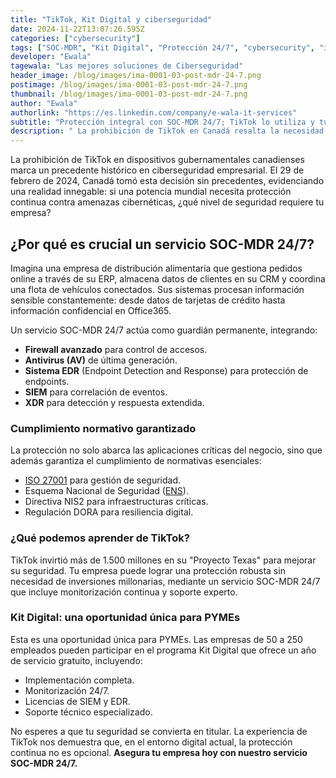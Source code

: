 ```yaml
---
title: "TikTok, Kit Digital y ciberseguridad"
date: 2024-11-22T13:07:26.595Z
categories: ["cybersecurity"]
tags: ["SOC-MDR", "Kit Digital", "Protección 24/7", "cybersecurity", "info"]
developer: "Ewala"
tagewala: "Las mejores soluciones de Ciberseguridad"
header_image: /blog/images/ima-0001-03-post-mdr-24-7.png
postimage: /blog/images/ima-0001-03-post-mdr-24-7.png
thumbnail: /blog/images/ima-0001-03-post-mdr-24-7.png
author: "Ewala"
authorlink: "https://es.linkedin.com/company/e-wala-it-services"
subtitle: "Protección integral con SOC-MDR 24/7; TikTok lo utiliza y tu empresa también puede acceder a este servicio de alto nivel, sin coste, a través de Kit Digital"
description: " La prohibición de TikTok en Canadá resalta la necesidad de ciberseguridad continua. Protege tu empresa con SOC-MDR 24/7: monitorización, cumplimiento normativo y defensa avanzada, ahora accesible para PYMEs con el programa Kit Digital."
---
```

<!--StartFragment-->

La prohibición de TikTok en dispositivos gubernamentales canadienses marca un precedente histórico en ciberseguridad empresarial. El 29 de febrero de 2024, Canadá tomó esta decisión sin precedentes, evidenciando una realidad innegable: si una potencia mundial necesita protección continua contra amenazas cibernéticas, ¿qué nivel de seguridad requiere tu empresa?  

## **¿Por qué es crucial un servicio SOC-MDR 24/7?**

Imagina una empresa de distribución alimentaria que gestiona pedidos online a través de su ERP, almacena datos de clientes en su CRM y coordina una flota de vehículos conectados. Sus sistemas procesan información sensible constantemente: desde datos de tarjetas de crédito hasta información confidencial en Office365. 

Un servicio SOC-MDR 24/7 actúa como guardián permanente, integrando: 

- **Firewall avanzado** para control de accesos. 
- **Antivirus (AV)** de última generación. 
- **Sistema EDR** (Endpoint Detection and Response) para protección de endpoints. 
- **SIEM** para correlación de eventos. 
- **XDR** para detección y respuesta extendida.  

### **Cumplimiento normativo garantizado**

La protección no solo abarca las aplicaciones críticas del negocio, sino que además garantiza el cumplimiento de normativas esenciales: 

- [ISO 27001](https://www.iso.org/about) para gestión de seguridad. 
- Esquema Nacional de Seguridad ([ENS](https://ens.ccn.cni.es/es/que-es-el-ens)).
- Directiva NIS2 para infraestructuras críticas. 
- Regulación DORA para resiliencia digital. 

### **¿Qué podemos aprender de TikTok?**

TikTok invirtió más de 1.500 millones en su "Proyecto Texas" para mejorar su seguridad. Tu empresa puede lograr una protección robusta sin necesidad de inversiones millonarias, mediante un servicio SOC-MDR 24/7 que incluye monitorización continua y soporte experto. 

### **Kit Digital: una oportunidad única para PYMEs**

Esta es una oportunidad única para PYMEs. Las empresas de 50 a 250 empleados pueden participar en el programa Kit Digital que ofrece un año de servicio gratuito, incluyendo: 

- Implementación completa. 
- Monitorización 24/7. 
- Licencias de SIEM y EDR. 
- Soporte técnico especializado. 

No esperes a que tu seguridad se convierta en titular. La experiencia de TikTok nos demuestra que, en el entorno digital actual, la protección continua no es opcional. **Asegura tu empresa hoy con nuestro servicio SOC-MDR 24/7.**

<!--EndFragment-->